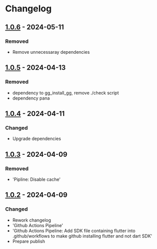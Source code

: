 # Changelog

## [1.0.6] - 2024-05-11

### Removed

- Remove unnecessaray dependencies

## [1.0.5] - 2024-04-13

### Removed

- dependency to gg\_install\_gg, remove ./check script
- dependency pana

## [1.0.4] - 2024-04-11

### Changed

- Upgrade dependencies

## [1.0.3] - 2024-04-09

### Removed

- 'Pipline: Disable cache'

## [1.0.2] - 2024-04-09

### Changed

- Rework changelog
- 'Github Actions Pipeline'
- 'Github Actions Pipeline: Add SDK file containing flutter into .github/workflows to make github installing flutter and not dart SDK'
- Prepare publish

[1.0.6]: https://github.com/inlavigo/gg_is_github/compare/1.0.5...1.0.6
[1.0.5]: https://github.com/inlavigo/gg_is_github/compare/1.0.4...1.0.5
[1.0.4]: https://github.com/inlavigo/gg_is_github/compare/1.0.3...1.0.4
[1.0.3]: https://github.com/inlavigo/gg_is_github/compare/1.0.2...1.0.3
[1.0.2]: https://github.com/inlavigo/gg_is_github/tag/%tag
